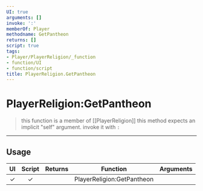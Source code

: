 ```yaml
---
UI: true
arguments: []
invoke: ':'
memberOf: Player
methodname: GetPantheon
returns: []
script: true
tags:
- Player/PlayerReligion/_function
- function/UI
- function/script
title: PlayerReligion.GetPantheon
---
```

# PlayerReligion:GetPantheon
> this function is a member of [[PlayerReligion]]
> this method expects an implicit "self" argument. invoke it with `:`
-----
## Usage
|  UI | Script | Returns | Function | Arguments |
|:---:|:------:|-------:|:--------:|:---------|
|✓|✓||PlayerReligion:GetPantheon||

